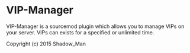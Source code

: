 VIP-Manager
==========

VIP-Manager is a sourcemod plugin which allows you to manage VIPs on your server.
VIPs can exists for a specified or unlimited time.

Copyright (c) 2015 Shadow_Man
